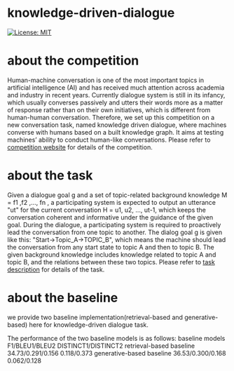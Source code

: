 knowledge-driven-dialogue
=============================
[![License: MIT](https://img.shields.io/badge/License-MIT-yellow.svg)](https://opensource.org/licenses/MIT)

# about the competition
Human-machine conversation is one of the most important topics in artificial intelligence (AI) and has received much attention across academia and industry in recent years. Currently dialogue system is still in its infancy, which usually converses passively and utters their words more as a matter of response rather than on their own initiatives, which is different from human-human conversation. Therefore, we set up this competition on a new conversation task, named knowledge driven dialogue, where machines converse with humans based on a built knowledge graph. It aims at testing machines’ ability to conduct human-like conversations.
Please refer to [competition website](http://lic2019.ccf.org.cn/talk) for details of the competition.
# about the task
Given a dialogue goal g and a set of topic-related background knowledge M = f1 ,f2 ,..., fn , a participating system is expected to output an utterance "ut" for the current conversation H = u1, u2, ..., ut-1, which keeps the conversation coherent and informative under the guidance of the given goal. During the dialogue, a participating system is required to proactively lead the conversation from one topic to another. The dialog goal g is given like this: "Start->Topic_A->TOPIC_B", which means the machine should lead the conversation from any start state to topic A and then to topic B. The given background knowledge includes knowledge related to topic A and topic B, and the relations between these two topics.
Please refer to [task description](https://github.com/baidu/knowledge-driven-dialogue/blob/master/task_description.pdf) for details of the task.
# about the baseline
we provide two baseline implementation(retrieval-based and generative-based) here for knowledge-driven dialogue task.

The performance of the two baseline models is as follows:
baseline models					F1/BLEU1/BLEU2		DISTINCT1/DISTINCT2
retrieval-based baseline		34.73/0.291/0.156	0.118/0.373
generative-based baseline		36.53/0.300/0.168	0.062/0.128
